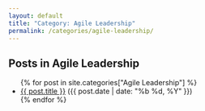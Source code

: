 ```yaml
---
layout: default
title: "Category: Agile Leadership"
permalink: /categories/agile-leadership/
---
```


<h2>Posts in Agile Leadership</h2>

<ul>
  {% for post in site.categories["Agile Leadership"] %}
    <li><a href="{{ post.url }}">{{ post.title }}</a> ({{ post.date | date: "%b %d, %Y" }})</li>
  {% endfor %}
</ul>
